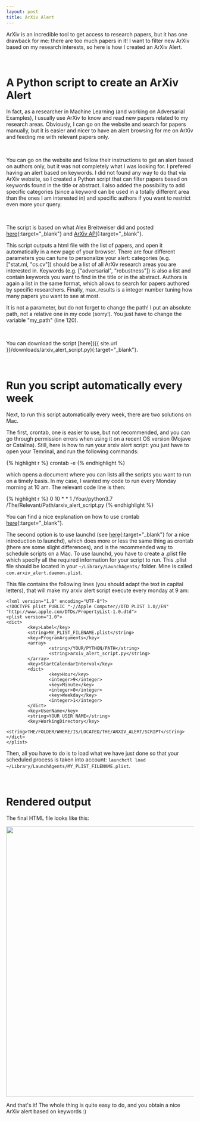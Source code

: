 ```yaml
---
layout: post
title: ArXiv Alert
---
```


ArXiv is an incredible tool to get access to research papers, but it has one drawback for me: there are too much papers in it! I want to filter new ArXiv based on my research interests, so here is how I created an ArXiv Alert.

<br/>

# A Python script to create an ArXiv Alert

In fact, as a researcher in Machine Learning (and working on Adversarial Examples), I usually use ArXiv to know and read new papers related to my research areas. Obviously, I can go on the website and search for papers manually, but it is easier and nicer to have an alert browsing for me on ArXiv and feeding me with relevant papers only.

<br/>

You can go on the website and follow their instructions to get an alert based on authors only, but it was not completely what I was looking for. I prefered having an alert based on keywords. I did not found any way to do that via ArXiv website, so I created a Python script that can filter papers based on keywords found in the title or abstract. I also added the possibility to add specific categories (since a keyword can be used in a totally different area than the ones I am interested in) and specific authors if you want to restrict even more your query.

<br/>

The script is based on what Alex Breitweiser did and posted [here](https://academia.stackexchange.com/questions/76020/subscribe-to-cross-listings-on-arxiv "Alex Breitweiser post"){:target="_blank"} and [ArXiv API](https://arxiv.org/help/api/index "ArXiv API"){:target="_blank"}.

This script outputs a html file with the list of papers, and open it automatically in a new page of your browser.
There are four different parameters you can tune to personalize your alert: categories (e.g. ["stat.ml, "cs.cv"]) should be a list of all ArXiv research areas you are interested in. Keywords (e.g. ["adversarial", "robustness"]) is also a list and contain keywords you want to find in the title or in the abstract. Authors is again a list in the same format, which allows to search for papers authored by specific researchers. Finally, max_results is a integer number tuning how many papers you want to see at most.

It is not a parameter, but do not forget to change the path! I put an absolute path, not a relative one in my code (sorry!). You just have to change the variable "my_path" (line 120).

<br/>

You can download the script [here]({{ site.url }}/downloads/arxiv_alert_script.py){:target="_blank"}.


<br/>

# Run you script automatically every week

Next, to run this script automatically every week, there are two solutions on Mac.

The first, crontab, one is easier to use, but not recommended, and you can go through permission errors when using it on a recent OS version (Mojave or Catalina). Still, here is how to run your arxiv alert script: you just have to open your Temrinal, and run the following commands:

{% highlight r %}
crontab -e
{% endhighlight %}

which opens a document where you can lists all the scripts you want to run on a timely basis. In my case, I wanted my code to run every Monday morning at 10 am. The relevant code line is then:

{% highlight r %}
0 10 * * 1 /Your/python3.7 /The/Relevant/Path/arxiv_alert_script.py
{% endhighlight %}

You can find a nice explanation on how to use crontab [here](https://www.google.com/search?q=use+crontab+mac&rlz=1C5CHFA_enFR880FR880&oq=use+crontab+mac&aqs=chrome..69i57j0l7.2654j0j7&sourceid=chrome&ie=UTF-8#kpvalbx=_szxiXpb9FZadjLsPr9qL6AE31 "Crontab explanation"){:target="_blank"}.



The second option is to use launchd (see [here](https://killtheyak.com/schedule-jobs-launchd/ "Launchd explanation"){:target="_blank"} for a nice introduction to launchd), which does more or less the same thing as crontab (there are some slight differences), and is the recommended way to schedule scripts on a Mac.
To use launchd, you have to create a .plist file which specify all the required information for your script to run. This .plist file should be located in your `~/Library/LaunchAgents/` folder. Mine is called `com.arxiv_alert.daemon.plist`.

This file contains the following lines (you should adapt the text in capital letters), that will make my arxiv alert script execute every monday at 9 am:

```
<?xml version="1.0" encoding="UTF-8"?>
<!DOCTYPE plist PUBLIC "-//Apple Computer//DTD PLIST 1.0//EN" "http://www.apple.com/DTDs/PropertyList-1.0.dtd">
<plist version="1.0">
<dict>
        <key>Label</key>
        <string>MY_PLIST_FILENAME.plist</string>
        <key>ProgramArguments</key>
        <array>
                <string>/YOUR/PYTHON/PATH</string>
                <string>arxiv_alert_script.py</string>
        </array>
        <key>StartCalendarInterval</key>
        <dict>
                <key>Hour</key>
                <integer>9</integer>
                <key>Minute</key>
                <integer>0</integer>
                <key>Weekday</key>
                <integer>1</integer>
        </dict>
        <key>UserName</key>
        <string>YOUR USER NAME</string>
        <key>WorkingDirectory</key>
        <string>THE/FOLDER/WHERE/IS/LOCATED/THE/ARXIV_ALERT/SCRIPT</string>
</dict>
</plist>
```

Then, all you have to do is to load what we have just done so that your scheduled process is taken into account: `launchctl load ~/Library/LaunchAgents/MY_PLIST_FILENAME.plist`.

<br/>

# Rendered output

The final HTML file looks like this:

<div class="resized_img">
  <img width="725" height="725" src="{{ site.baseurl }}/images/arxiv_alert.png">
</div>

And that's it! The whole thing is quite easy to do, and you obtain a nice ArXiv alert based on keywords :)